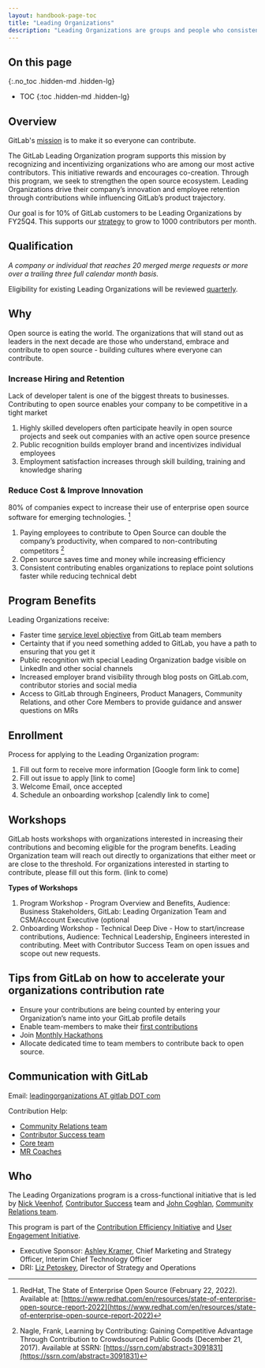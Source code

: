 ```yaml
---
layout: handbook-page-toc
title: "Leading Organizations"
description: "Leading Organizations are groups and people who consistently make meaningful contributions to GitLab."
---
```


## On this page
{:.no_toc .hidden-md .hidden-lg}

- TOC
{:toc .hidden-md .hidden-lg}

## Overview

GitLab's [mission](/company/mission/#mission) is to make it so everyone can contribute. 

The GitLab Leading Organization program supports this mission by recognizing and incentivizing organizations who are among our most active contributors. This initiative rewards and encourages co-creation. Through this program, we seek to strengthen the open source ecosystem. Leading Organizations drive their company’s innovation and employee retention through contributions while influencing GitLab’s product trajectory. 

Our goal is for 10% of GitLab customers to be Leading Organizations by FY25Q4. This supports our [strategy](/company/strategy/#2-build-on-our-open-core-strength) to grow to 1000 contributors per month.

## Qualification

_A company or individual that reaches 20 merged merge requests or more over a trailing three full calendar month basis._

Eligibility for existing Leading Organizations will be reviewed [quarterly](/handbook/communication/#communicating-dates-and-time).

## Why

Open source is eating the world. The organizations that will stand out as leaders in the next decade are those who understand, embrace and contribute to open source - building cultures where everyone can contribute.

### Increase Hiring and Retention

Lack of developer talent is one of the biggest threats to businesses. Contributing to open source enables your company to be competitive in a tight market

1. Highly skilled developers often participate heavily in open source projects and seek out companies with an active open source presence 
1. Public recognition builds employer brand and incentivizes individual employees
1. Employment satisfaction increases through skill building, training and knowledge sharing

### Reduce Cost & Improve Innovation

80% of companies expect to increase their use of enterprise open source software for emerging technologies. [^1]

1. Paying employees to contribute to Open Source can double the company’s productivity, when compared to non-contributing competitors [^2]
1. Open source saves time and money while increasing efficiency 
1. Consistent contributing enables organizations to replace point solutions faster while reducing technical debt

## Program Benefits

Leading Organizations receive: 

- Faster time [service level objective](/handbook/engineering/workflow/code-review/#review-response-slo) from GitLab team members
- Certainty that if you need something added to GitLab, you have a path to ensuring that you get it
- Public recognition with special Leading Organization badge visible on LinkedIn and other social channels
- Increased employer brand visibility through blog posts on GitLab.com, contributor stories and social media
- Access to GitLab through Engineers, Product Managers, Community Relations, and other Core Members to provide guidance and answer questions on MRs

## Enrollment

Process for applying to the Leading Organization program: 

1. Fill out form to receive more information [Google form link to come]
1. Fill out issue to apply [link to come] 
1. Welcome Email, once accepted
1. Schedule an onboarding workshop [calendly link to come]

## Workshops

GitLab hosts workshops with organizations interested in increasing their contributions and becoming eligible for the program benefits. Leading Organization team will reach out directly to organizations that either meet or are close to the threshold. For organizations interested in starting to contribute, please fill out this form. (link to come)

**Types of Workshops**

1. Program Workshop - Program Overview and Benefits, Audience: Business Stakeholders, GitLab: Leading Organization Team and CSM/Account Executive (optional
2. Onboarding Workshop - Technical Deep Dive -  How to start/increase contributions, Audience: Technical Leadership, Engineers interested in contributing. Meet with Contributor Success Team on open issues and scope out new requests. 

## Tips from GitLab on how to accelerate your organizations contribution rate

- Ensure your contributions are being counted by entering your Organization’s name into your GitLab profile details
- Enable team-members to make their [first contributions](/community/hackathon/)
- Join [Monthly Hackathons](/community/hackathon/)
- Allocate dedicated time to team members to contribute back to open source.

## Communication with GitLab

Email: [leadingorganizations AT gitlab DOT com](mailto:leadingorganizations@gitlab.com)

Contribution Help: 
- [Community Relations team](/handbook/marketing/community-relations/)
- [Contributor Success team](/handbook/engineering/quality/contributor-success/)
- [Core team](/community/core-team/)
- [MR Coaches](/job-families/expert/merge-request-coach/)

## Who

The Leading Organizations program is a cross-functional initiative that is led by [Nick Veenhof](/company/team/#nick_vh), [Contributor Success](/handbook/engineering/quality/contributor-success/) team and [John Coghlan](/company/team/#johncoghlan), [Community Relations team](/handbook/marketing/community-relations/). 

This program is part of the [Contribution Efficiency Initiative](https://about.gitlab.com/handbook/marketing/community-relations/code-contributor-program/collaborations/) and [User Engagement Initiative](https://gitlab.com/groups/gitlab-com/-/epics/1794).

- Executive Sponsor: [Ashley Kramer](/company/team/#akramer), Chief Marketing and Strategy Officer, Interim Chief Technology Officer
- DRI: [Liz Petoskey](/company/team/#epetoskey), Director of Strategy and Operations


[^1]: RedHat, The State of Enterprise Open Source (February 22, 2022). Available at: [https://www.redhat.com/en/resources/state-of-enterprise-open-source-report-2022](https://www.redhat.com/en/resources/state-of-enterprise-open-source-report-2022)

[^2]: Nagle, Frank, Learning by Contributing: Gaining Competitive Advantage Through Contribution to Crowdsourced Public Goods (December 21, 2017). Available at SSRN: [https://ssrn.com/abstract=3091831](https://ssrn.com/abstract=3091831)
